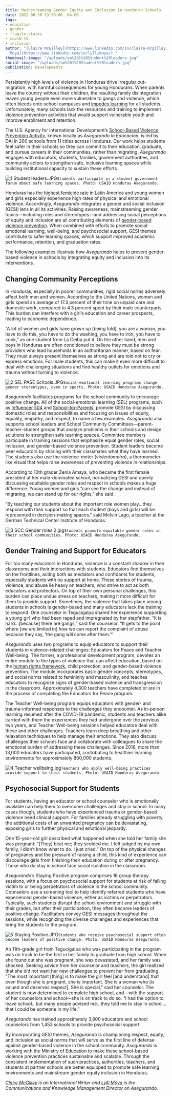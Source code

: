 ```yaml
---
title: Mainstreaming Gender Equity and Inclusion in Honduran Schools
date: 2022-08-30 13:58:00 -04:00
tags:
- education
- gender
- fragile-states
- covid-19
- inclusion
author: "[Claire McGilley](https://www.linkedin.com/in/claire-mcgilley/) and [Lylli
  Moya](https://www.linkedin.com/in/lyllimoya/) "
thumbnail-image: "/uploads/sm%201%20Student%20leaders.jpg"
social-image: "/uploads/sm%201%20Student%20leaders.jpg"
publication: Developments
---
```


Persistently high levels of violence in Honduras drive irregular out-migration, with harmful consequences for young Hondurans. When parents leave the country without their children, the resulting family disintegration leaves young people even more vulnerable to gangs and violence, which often bleeds onto school campuses and [impedes learning](https://www.usaid.gov/sites/default/files/documents/USAID_Honduras_CDCS_Public_Version_CLEAN_b.pdf) for all students. Unfortunately, many schools lack the resources and training to implement violence prevention activities that would support vulnerable youth and improve enrollment and retention. 

The U.S. Agency for International Development’s [School-Based Violence Prevention Activity](https://www.dai.com/our-work/projects/honduras-securing-education), known locally as *Asegurando la Educación*, is led by DAI in 200 schools from 11 cities across Honduras. Our work helps students feel safer in their schools so they can commit to their education, graduate, and pursue careers in their communities, rather than migrating. *Asegurando* engages with educators, students, families, government authorities, and community actors to strengthen safe, inclusive learning spaces while building institutional capacity to sustain these efforts. 

![1 Student leaders.JPG](/uploads/1%20Student%20leaders.JPG)`Students participate in a student government forum about safe learning spaces. Photo: USAID Honduras Asegurando.`

Honduras has the [highest femicide rate](https://unsdg.un.org/latest/stories/violence-against-women-other-pandemic-impacting-honduras#:~:text=Honduras%20has%20the%20highest%20femicide%20rate%20in%20the%20Latin%20American,have%20lost%20their%20lives%20violently) in Latin America and young women and girls especially experience high rates of physical and emotional violence. Accordingly, *Asegurando* integrates a gender and social inclusion (GESI) lens in all its activities. Raising awareness, mainstreaming gender topics—including roles and stereotypes—and addressing social perceptions of equity and inclusion are all contributing elements of [gender-based violence prevention](https://www.coe.int/en/web/gender-matters). When combined with efforts to promote social-emotional learning, well-being, and psychosocial support, GESI themes contribute to safer learning spaces, which support improved academic performance, retention, and graduation rates. 

The following examples illustrate how *Asegurando* helps to prevent gender-based violence in schools by integrating equity and inclusion into its interventions. 

## Changing Community Perceptions

In Honduras, especially in poorer communities, rigid social norms adversely affect both men and women. According to the United Nations, women and girls spend an average of 17.3 percent of their time on unpaid care and domestic work, compared to 4.3 percent spent by their male counterparts. This burden can interfere with a girl’s education and career prospects, leading to economic dependence.

“A lot of women and girls have grown up [being told], you are a woman, you have to do this, you have to do the washing, you have to iron, you have to cook,” as one student from La Ceiba put it. On the other hand, men and boys in Honduras are often conditioned to believe they must be strong providers who lead households in an authoritarian manner, based on fear. They must always present themselves as strong and are told not to cry or express emotions. For male students, this can make it even more difficult to deal with challenging situations and find healthy outlets for emotions and trauma without turning to violence. 

![2 SEL PASE Schools.JPG](/uploads/2%20SEL%20PASE%20Schools.JPG)`Social-emotional learning programs change gender stereotypes, even in sports. Photo: USAID Honduras Asegurando.`

*Asegurando* facilitates programs for the school community to encourage positive change. All of the social-emotional learning (SEL) programs, such as [Influencer 504](https://www.youtube.com/watch?v=OMDqmGBWgFM&list=PLUkTqAE0ApJU9hhFmMV6PlH9UiAEw0OQ7) and [School-for-Parents](https://www.youtube.com/playlist?list=PLUkTqAE0ApJU4f3TpAqAqjjqCJ7QpxH3D), promote GESI by discussing domestic roles and responsibilities and focusing on issues of equity, equality, empathy, and respect, to name a few examples. *Asegurando* also supports school leaders and School Community Committees—parent-teacher-student groups that analyze problems in their schools and design solutions to strengthen safe learning spaces. Committee members participate in training sessions that emphasize equal gender roles, social inclusion, and gender-based violence prevention. Student leaders become peer educators by sharing with their classmates what they have learned. The students also use the violence-meter (*violentómetro*), a thermometer-like visual that helps raise awareness of preventing violence in relationships. 

According to 10th grader Zenia Amaya, who became the first female president at her male-dominated school, normalizing GESI and openly discussing equitable gender roles and respect in schools makes a huge difference. Young women and girls “can see the change and instead of migrating, we can stand up for our rights,” she said. 

“By teaching our students about the important role women play…they respond with their support so that each student (boys and girls) will be represented in decision-making spaces,” said Melvin Lago, a teacher at the German Technical Center Institute of Honduras. 

![3 SCC Gender roles 2.jpg](/uploads/3%20SCC%20Gender%20roles%202.jpg)`Students promote equitable gender roles in their school communities. Photo: USAID Honduras Asegurando.`

## Gender Training and Support for Educators

For too many educators in Honduras, violence is a constant shadow in their classrooms and their interactions with students. Educators find themselves on the frontlines, acting both as mediators and confidants for students, especially students with no support at home. These stories of trauma, violence, and abuse lie heavy on teachers, who strive to act as both educators and protectors. On top of their own personal challenges, this burden can place undue stress on teachers, making it more difficult for them to provide support. Sometimes, the violence that takes place among students in schools is gender-based and many educators lack the training to respond. One counselor in Tegucigalpa shared her experience supporting a young girl who had been raped and impregnated by her stepfather. “It is hard…[because] there are gangs,” said the counselor. “It gets to the point where [we are limited in] how we can report the complaint of abuse because they say, ‘the gang will come after them.’”

*Asegurando* uses two programs to equip educators to support their students in violence-related challenges: Educators for Peace and Teacher Well-being. The former, a professional development program, devotes an entire module to the types of violence that can affect education, based on the [human rights framework](https://www.un.org/en/about-us/universal-declaration-of-human-rights), child protection, and gender-based violence prevention. The module incorporates basic gender concepts, stereotypes, and social norms related to femininity and masculinity, and teaches educators to recognize signs of gender-based violence and transgression in the classroom. Approximately 4,300 teachers have completed or are in the process of completing the Educators for Peace program.  

The Teacher Well-being program equips educators with gender- and trauma-informed responses to the challenges they encounter. As in-person learning resumed after the COVID-19 pandemic, students and teachers alike carried with them the experiences they had undergone over the previous two years, and Teacher Well-being sessions helped educators deal with these and other challenges. Teachers learn deep breathing and other relaxation techniques to help manage their emotions. They also discuss challenges their schools face and collaborate with colleagues to share the emotional burden of addressing these challenges. Since 2018, more than 13,000 educators have participated, contributing to healthier learning environments for approximately 800,000 students.

![4 Teacher wellbeing.jpg](/uploads/4%20Teacher%20wellbeing.jpg)`Teachers who apply well-being practices provide support to their students. Photo: USAID Honduras Asegurando.`

## Psychosocial Support for Students

For students, having an educator or school counselor who is emotionally available can help them to overcome challenges and stay in school. In many cases though, students who have experienced trauma or gender-based violence need clinical support. For families already struggling with poverty, the additional costs of an unwanted pregnancy can be devastating, exposing girls to further physical and emotional jeopardy. 

One 15-year-old girl described what happened when she told her family she was pregnant: “[They] beat me; they scolded me. I felt judged by my own family, I didn’t know what to do. I just cried.” On top of the physical changes of pregnancy and the pressure of raising a child, this kind of experience can discourage girls from finishing their education during or after pregnancy. Those who do stay in school face social isolation in the classroom. 

*Asegurando*’s Staying Positive program comprises 16 group therapy sessions, with a focus on psychosocial support for students at risk of falling victim to or being perpetrators of violence in the school community. Counselors use a screening tool to help identify referred students who have experienced gender-based violence, either as victims or perpetrators. Typically, such students disrupt the school environment and struggle with their grades, but after their participation, they often become leaders of positive change. Facilitators convey GESI messages throughout the sessions, while recognizing the diverse challenges and experiences that bring the students to the program. 

![5 Staying Positive.JPG](/uploads/5%20Staying%20Positive.JPG)`Students who receive psychosocial support often become leaders of positive change. Photo: USAID Honduras Asegurando.`

An 11th-grade girl from Tegucigalpa who was participating in the program was on track to be the first in her family to graduate from high school. When she found out she was pregnant, she was devastated, and her family was shocked. Seeking advice from her counselor and teachers, the girl realized that she did not want her new challenges to prevent her from graduating. “The most important [thing] is to make the girl feel [and understand] that even though she is pregnant, she is important. She is a woman who [is valued and deserves respect]. She is special,” said her counselor. The student is now determined to complete high school, and—with the support of her counselors and school—she is on track to do so. “I had the option to leave school…but many people advised me…they told me to stay in school…that I could be someone in my life.”

*Asegurando* has trained approximately 3,800 educators and school counselors from 1,453 schools to provide psychosocial support.  

By incorporating GESI themes, *Asegurando* is championing respect, equity, and inclusion as social norms that will serve as the first line of defense against gender-based violence in the school community. *Asegurando* is working with the Ministry of Education to make these school-based violence prevention practices sustainable and scalable. Through the consistent implementation of such practices, authorities, teachers, and students at partner schools are better equipped to promote safe learning environments and mainstream gender equity inclusion in Honduras.

*[Claire McGilley](https://www.linkedin.com/in/claire-mcgilley/) is an International Writer and [Lylli Moya](https://www.linkedin.com/in/lyllimoya/) is the Communications and Knowledge Management Director on Asegurando.* 